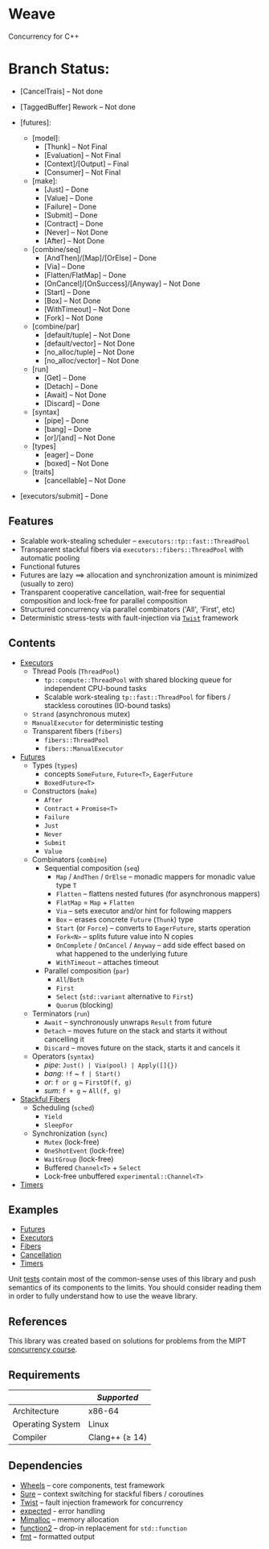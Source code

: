 # Weave
Concurrency for C++

# Branch Status:

 - [CancelTrais] – Not done
 - [TaggedBuffer] Rework – Not done

 - [futures]:
    - [model]:
      - [Thunk] – Not Final
      - [Evaluation] – Not Final
      - [Context]/[Output] – Final
      - [Consumer] – Not Final
    - [make]:
      - [Just] – Done
      - [Value] – Done
      - [Failure] – Done
      - [Submit] – Done
      - [Contract] – Done
      - [Never] – Not Done
      - [After] – Not Done
    - [combine/seq]
      - [AndThen]/[Map]/[OrElse] – Done
      - [Via] – Done
      - [Flatten/FlatMap] – Done
      - [OnCancel]/[OnSuccess]/[Anyway] – Not Done
      - [Start] – Done
      - [Box] – Not Done
      - [WithTimeout] – Not Done
      - [Fork] – Not Done
    - [combine/par]
      - [default/tuple] – Not Done
      - [default/vector] – Not Done
      - [no_alloc/tuple] – Not Done
      - [no_alloc/vector] – Not Done
    - [run]
      - [Get] – Done
      - [Detach] – Done
      - [Await] – Not Done
      - [Discard] – Done
    - [syntax]
      - [pipe] – Done
      - [bang] – Done
      - [or]/[and] – Not Done
    - [types]
      - [eager] – Done
      - [boxed] – Not Done
    - [traits]
      - [cancellable] – Not Done

  - [executors/submit] – Done

## Features

- Scalable work-stealing scheduler – `executors::tp::fast::ThreadPool`
- Transparent stackful fibers via `executors::fibers::ThreadPool` with automatic pooling
- Functional futures
- Futures are lazy ⟹ allocation and synchronization amount is minimized (usually to zero)
- Transparent cooperative cancellation, wait-free for sequential composition and lock-free for parallel composition
- Structured concurrency via parallel combinators ('All', 'First', etc)
- Deterministic stress-tests with fault-injection via [`Twist`](https://gitlab.com/Lipovsky/twist) framework

## Contents

- [Executors](weave/executors)
  - Thread Pools (`ThreadPool`)
    - `tp::compute::ThreadPool` with shared blocking queue for independent CPU-bound tasks
    - Scalable work-stealing `tp::fast::ThreadPool` for fibers / stackless coroutines (IO-bound tasks)
  - `Strand` (asynchronous mutex)
  - `ManualExecutor` for deterministic testing
  - Transparent fibers (`fibers`)
    - `fibers::ThreadPool`
    - `fibers::ManualExecutor`
- [Futures](weave/futures)
  - Types (`types`)
    - concepts `SomeFuture`, `Future<T>`, `EagerFuture`
    - `BoxedFuture<T>`
  - Constructors (`make`)
    - `After`
    - `Contract` + `Promise<T>`
    - `Failure`
    - `Just`
    - `Never`
    - `Submit`
    - `Value`
  - Combinators (`combine`)
    - Sequential composition (`seq`)
      - `Map` / `AndThen` / `OrElse` – monadic mappers for monadic value type `T`
      - `Flatten` – flattens nested futures (for asynchronous mappers)
      - `FlatMap` = `Map` + `Flatten`
      - `Via` – sets executor and/or hint for following mappers
      - `Box` – erases concrete `Future` (`Thunk`) type
      - `Start` (or `Force`) – converts to `EagerFuture`, starts operation
      - `Fork<N>` – splits future value into N copies
      - `OnComplete` / `OnCancel` / `Anyway` – add side effect based on what happened to the underlying future
      - `WithTimeout` – attaches timeout
    - Parallel composition (`par`)
      - `All`/`Both`
      - `First`
      - `Select` (`std::variant` alternative to `First`)
      - `Quorum` (blocking)
  - Terminators (`run`)
    - `Await` – synchronously unwraps `Result` from future
    - `Detach` – moves future on the stack and starts it without cancelling it
    - `Discard` – moves future on the stack, starts it and cancels it
  - Operators (`syntax`)
    - _pipe_: `Just() | Via(pool) | Apply([]{})`
    - _bang_: `!f` ~ `f | Start()`
    - _or_: `f or g` ~ `FirstOf(f, g)`
    - _sum_: `f + g` ~ `All(f, g)`
- [Stackful Fibers](weave/fibers)
  - Scheduling (`sched`)
    - `Yield`
    - `SleepFor`
  - Synchronization (`sync`)
    - `Mutex` (lock-free)
    - `OneShotEvent` (lock-free)
    - `WaitGroup` (lock-free)
    - Buffered `Channel<T>` + `Select`
    - Lock-free unbuffered `experimental::Channel<T>`
- [Timers](weave/timers)

## Examples

- [Futures](examples/futures/main.cpp)
- [Executors](examples/executors/main.cpp)
- [Fibers](examples/fibers/main.cpp)
- [Cancellation](examples/cancel/main.cpp)
- [Timers](examples/timers/main.cpp)

Unit [tests](tests) contain most of the common-sense uses of this library and push semantics of its components to the limits. You should consider reading them in order to fully understand how to use the weave library.

## References

This library was created based on solutions for problems from the MIPT [concurrency course](https://gitlab.com/Lipovsky/concurrency-course).

## Requirements

|                  | _Supported_       |
|------------------|-------------------|
| Architecture     | x86-64            |
| Operating System | Linux             |
| Compiler         | Clang++ (≥ 14)    |

## Dependencies

- [Wheels](https://gitlab.com/Lipovsky/wheels) – core components, test framework
- [Sure](https://gitlab.com/Lipovsky/sure) – context switching for stackful fibers / coroutines
- [Twist](https://gitlab.com/Lipovsky/twist) – fault injection framework for concurrency
- [expected](https://github.com/TartanLlama/expected) - error handling
- [Mimalloc](https://github.com/microsoft/mimalloc) – memory allocation
- [function2](https://github.com/Naios/function2.git) – drop-in replacement for `std::function`
- [fmt](https://github.com/fmtlib/fmt.git) – formatted output


